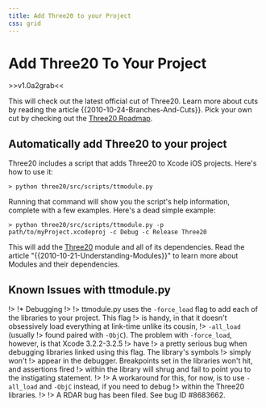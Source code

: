 ```yaml
---
title: Add Three20 to your Project
css: grid
---
```


Add Three20 To Your Project
===========================

<div>
>>v1.0a2grab<<
</div>

This will check out the latest official cut of Three20. Learn more about cuts by reading the
article {{2010-10-24-Branches-And-Cuts}}. Pick your own cut by checking out the
[Three20 Roadmap](/roadmap).

Automatically add Three20 to your project
-----------------------------------------

Three20 includes a script that adds Three20 to Xcode iOS projects. Here's how to use it:

    > python three20/src/scripts/ttmodule.py

Running that command will show you the script's help information, complete with a few examples.
Here's a dead simple example:

    > python three20/src/scripts/ttmodule.py -p path/to/myProject.xcodeproj -c Debug -c Release Three20

This will add the [Three20](/module/three20) module and all of its dependencies.
Read the article "{{2010-10-21-Understanding-Modules}}" to learn more about Modules and their
dependencies.

Known Issues with ttmodule.py
-----------------------------

!> !* Debugging
!>
!> ttmodule.py uses the `-force_load` flag to add each of the libraries to your project. This flag
!> is handy, in that it doesn't obsessively load everything at link-time unlike its cousin,
!> `-all_load` (usually
!> found paired with `-ObjC`). The problem with `-force_load`, however, is that Xcode 3.2.2-3.2.5
!> have
!> a pretty serious bug when debugging libraries linked using this flag. The library's symbols
!> simply won't
!> appear in the debugger. Breakpoints set in the libraries won't hit, and assertions fired
!> within the library will shrug and fail to point you to the instigating statement.
!>
!> A workaround for this, for now, is to use `-all_load` and `-ObjC` instead, if you need to debug
!> within the Three20 libraries.
!>
!> A RDAR bug has been filed. See bug ID #8683662.


<div class="video">
<object style="background-image:url(http://i4.ytimg.com/vi/wCrzY7kV1Dw/hqdefault.jpg)"  width="425" height="344"><param name="movie" value="http://www.youtube.com/v/wCrzY7kV1Dw?fs=1&amp;hl=en_US"><param name="allowFullScreen" value="true"><param name="allowscriptaccess" value="always"><embed src="http://www.youtube.com/v/wCrzY7kV1Dw?fs=1&amp;hl=en_US" width="425" height="344" allowScriptAccess="never" allowFullScreen="true" wmode="transparent" type="application/x-shockwave-flash"></embed></object>
</div>
